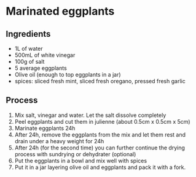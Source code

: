 Marinated eggplants
================

Ingredients
---------
* 1L of water
* 500mL of white vinegar
* 100g of salt
* 5 average eggplants
* Olive oil (enough to top eggplants in a jar)
* spices: sliced fresh mint, sliced fresh oregano, pressed fresh garlic


Process
----------
  1. Mix salt, vinegar and water. Let the salt dissolve completely
  2. Peel eggplants and cut them in julienne (about 0.5cm x 0.5cm x 5cm)
  3. Marinate eggplants 24h
  4. After 24h, remove the eggplants from the mix and let them rest and drain under a heavy weight for 24h
  5. After 24h (for the second time) you can further continue the drying process with sundrying or dehydrater (optional)
  6. Put the eggplants in a bowl and mix well with spices
  7. Put it in a jar layering olive oil and eggplants and pack it with a fork.
